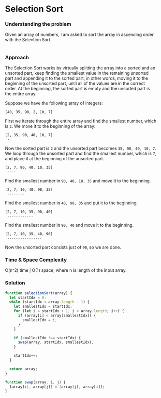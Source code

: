 # Selection Sort

### Understanding the problem

Given an array of numbers, I am asked to sort the array in ascending order with the Selection Sort.

#

### Approach

The Selection Sort works by virtually splitting the array into a sorted and an unsorted part, keep finding the smallest value in the remaining unsorted part and appending it to the sorted part, in other words, moving it to the beginning of the unsorted part, until all of the values are in the correct order. At the beginning, the sorted part is empty and the unsorted part is the entire array.

Suppose we have the following array of integers:

```
[40, 35, 90, 2, 10, 7]
```

First we iterate through the entire array and find the smallest number, which is `2`. We move it to the beginning of the array:

```
[2, 35, 90, 40, 10, 7]
 -
```

Now the sorted part is `2` and the unsorted part becomes `35, 90, 40, 10, 7`. We loop through the unsorted part and find the smallest number, which is `7`, and place it at the beginning of the unsorted part.

```
[2, 7, 90, 40, 10, 35]
 ----
```

Find the smallest number in `90, 40, 10, 35` and move it to the beginning.

```
[2, 7, 10, 40, 90, 35]
 --------
```

Find the smallest number in `40, 90, 35` and put it to the beginning.

```
[2, 7, 10, 35, 90, 40]
 ------------
```

Find the smallest number in `90, 40` and move it to the beginning.

```
[2, 7, 10, 35, 40, 90]
 ----------------
```

Now the unsorted part consists just of `90`, so we are done.

### Time & Space Complexity

O(n^2) time | O(1) space, where n is length of the input array.

### Solution

```js
function selectionSort(array) {
  let startIdx = 0;
  while (startIdx < array.length - 1) {
    let smallestIdx = startIdx;
    for (let i = startIdx + 1; i < array.length; i++) {
      if (array[i] < array[smallestIdx]) {
        smallestIdx = i;
      }
    }

    if (smallestIdx !== startIdx) {
      swap(array, startIdx, smallestIdx);
    }

    startIdx++;
  }

  return array;
}

function swap(array, i, j) {
  [array[i], array[j]] = [array[j], array[i]];
}
```

